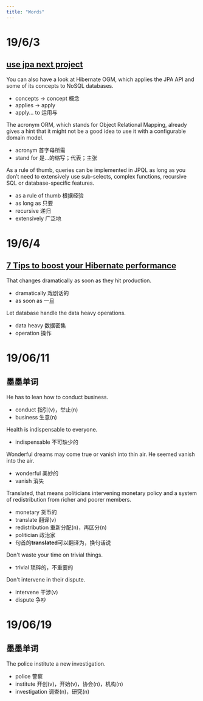 ```yaml
---
title: "Words"
---
```


# 19/6/3

## [use jpa next project](https://thoughts-on-java.org/use-jpa-next-project/)

You can also have a look at Hibernate OGM, which applies the JPA API and some of its concepts to NoSQL databases.
* concepts -> concept 概念
* applies -> apply
* apply... to 运用与

The acronym ORM, which stands for Object Relational Mapping, already gives a hint that it might not be a good idea to use it with a configurable domain model. 
* acronym 首字母所需
* stand for 是...的缩写；代表；主张

As a rule of thumb, queries can be implemented in JPQL as long as you don’t need to extensively use sub-selects, complex functions, recursive SQL or database-specific features.
* as a rule of thumb 根据经验
* as long as 只要
* recursive 递归
* extensively 广泛地

# 19/6/4

## [7 Tips to boost your Hibernate performance](https://thoughts-on-java.org/tips-to-boost-your-hibernate-performance/)

That changes dramatically as soon as they hit production.
* dramatically 戏剧话的
* as soon as 一旦

Let database handle the data heavy operations.
* data heavy 数据密集
* operation 操作

# 19/06/11

## 墨墨单词

He has to lean how to conduct business.
* conduct 指引(v)，举止(n)
* business 生意(n)

Health is indispensable to everyone.
* indispensable 不可缺少的

Wonderful dreams may come true or vanish into thin air.
He seemed vanish into the air.
* wonderful 美妙的
* vanish 消失

Translated, that means politicians intervening monetary policy and a system of redistribution from richer and poorer members.
* monetary 货币的
* translate 翻译(v)
* redistribution 重新分配(n)，再区分(n)
* politician 政治家
* 句首的**translated**可以翻译为，换句话说

Don't waste your time on trivial things.
* trivial 琐碎的，不重要的

Don't intervene in their dispute.
* intervene 干涉(v)
* dispute 争吵

# 19/06/19

## 墨墨单词

The police institute a new investigation.
* police 警察
* institute 开创(v)，开始(v)，协会(n)，机构(n)
* investigation 调查(n)，研究(n)